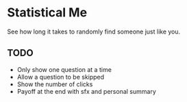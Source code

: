 Statistical Me
==============

See how long it takes to randomly find someone just like you.

TODO
----

* Only show one question at a time
* Allow a question to be skipped
* Show the number of clicks
* Payoff at the end with sfx and personal summary
